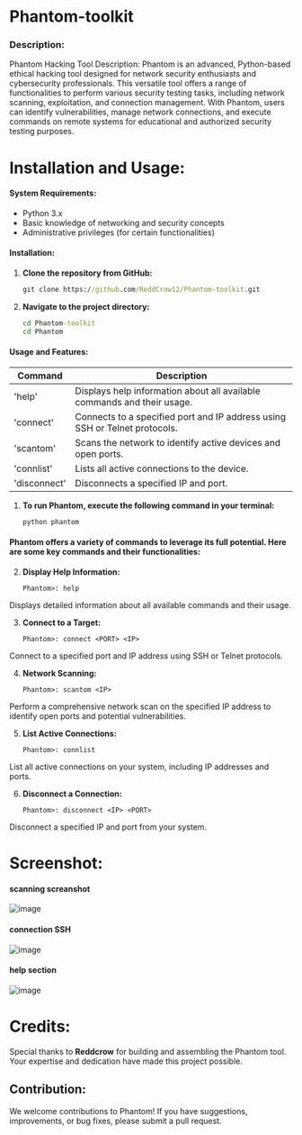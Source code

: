 # Phantom-toolkit

### Description:
Phantom Hacking Tool
Description:
Phantom is an advanced, Python-based ethical hacking tool designed for network security enthusiasts and cybersecurity professionals. This versatile tool offers a range of functionalities to perform various security testing tasks, including network scanning, exploitation, and connection management. With Phantom, users can identify vulnerabilities, manage network connections, and execute commands on remote systems for educational and authorized security testing purposes.

# Installation and Usage:

#### System Requirements:
- Python 3.x
- Basic knowledge of networking and security concepts
- Administrative privileges (for certain functionalities)

#### Installation:
1. **Clone the repository from GitHub:**
   ```cmd
   git clone https://github.com/ReddCrow12/Phantom-toolkit.git
2. **Navigate to the project directory:**
   ```cmd
   cd Phantom-toolkit
   cd Phantom
#### Usage and Features:

| Command | Description|
|---------------|---------------|
| 'help' | Displays help information about all available commands and their usage.|
| 'connect' | Connects to a specified port and IP address using SSH or Telnet protocols. |
| 'scantom' | Scans the network to identify active devices and open ports. |
| 'connlist' | Lists all active connections to the device. |
|'disconnect' | Disconnects a specified IP and port. |


1. **To run Phantom, execute the following command in your terminal:**
   ```cmd
   python phantom

#### Phantom offers a variety of commands to leverage its full potential. Here are some key commands and their functionalities:

2. **Display Help Information:**
   ```code
   Phantom>: help
Displays detailed information about all available commands and their usage.

3. **Connect to a Target:**
   ```code
   Phantom>: connect <PORT> <IP>
Connect to a specified port and IP address using SSH or Telnet protocols.

4. **Network Scanning:**
   ```code
   Phantom>: scantom <IP>
Perform a comprehensive network scan on the specified IP address to identify open ports and potential vulnerabilities.

5. **List Active Connections:**
    ```code
   Phantom>: connlist
List all active connections on your system, including IP addresses and ports.

6. **Disconnect a Connection:**
    ```code
   Phantom>: disconnect <IP> <PORT>
Disconnect a specified IP and port from your system.

# Screenshot:

#### scanning screanshot
![image](https://github.com/ReddCrow12/Phantom-toolkit/assets/173953884/e708b02f-ab19-4d9c-a5dc-d0b374eedc14)

#### connection SSH
![image](https://github.com/ReddCrow12/Phantom-toolkit/assets/173953884/06ae5fc7-e4c1-48fa-a78e-bd3e1893d6c7)

#### help section
![image](https://github.com/ReddCrow12/Phantom-toolkit/assets/173953884/e913e35a-9675-4024-9518-689f5d10bb22)


# Credits:
Special thanks to **Reddcrow** for building and assembling the Phantom tool. Your expertise and dedication have made this project possible.
## Contribution:
We welcome contributions to Phantom! If you have suggestions, improvements, or bug fixes, please submit a pull request.
